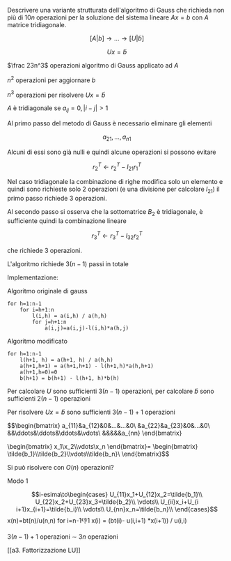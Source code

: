 Descrivere una variante strutturata dell'algoritmo di Gauss che richieda non più di $10n$ operazioni per la soluzione del sistema lineare $Ax=b$ con $A$ matrice tridiagonale.

$$[A|b]\to ... \to [U|\tilde{b}]$$

$$Ux=\tilde{b}$$

$\frac 23n^3$ operazioni algoritmo di Gauss applicato ad $A$

$n^2$ operazioni per aggiornare $b$

$n^3$ operazioni per risolvere $Ux=\tilde b$

$A$ è tridiagonale se $a_{ij} = 0, |i-j|>1$

Al primo passo del metodo di Gauss è necessario eliminare gli elementi

$$a_{21},...,a_{n1}$$

Alcuni di essi sono già nulli e quindi alcune operazioni si possono evitare

$$r^T_2 \gets r^T_2-l_{21}r^T_1$$

Nel caso tridiagonale la combinazione di righe modifica solo un elemento e quindi sono richieste solo 2 operazioni (e una divisione per calcolare $l_{21}$) il primo passo richiede 3 operazioni.

Al secondo passo si osserva che la sottomatrice $B_2$ è tridiagonale, è sufficiente quindi la combinazione lineare

$$r_3^T \gets r_3^T - l_{32} r_2^T$$

che richiede 3 operazioni.

L'algoritmo richiede $3(n-1)$ passi in totale

Implementazione:

Algoritmo originale di gauss

	for h=1:n-1
		for i=h+1:n
			l(i,h) = a(i,h) / a(h,h)
			for j=h+1:n
				a(i,j)=a(i,j)-l(i,h)*a(h,j)

Algoritmo modificato

	for h=1:n-1
		l(h+1, h) = a(h+1, h) / a(h,h)
		a(h+1,h+1) = a(h+1,h+1) - l(h+1,h)*a(h,h+1)
		a(h+1,h=0)=0
		b(h+1) = b(h+1) - l(h+1, h)*b(h)

Per calcolare $U$ sono sufficienti $3(n-1)$ operazioni, per calcolare $\tilde b$ sono sufficienti $2(n-1)$ operazioni

Per risolvere $Ux = \tilde b$ sono sufficienti $3(n-1) + 1$ operazioni

$$\begin{bmatrix}
a_{11}&a_{12}&0&...&...&0\\
&a_{22}&a_{23}&0&...&0\\
&&\ddots&\ddots&\ddots&\vdots\\
&&&&&a_{nn}
\end{bmatrix}

\begin{bmatrix}
x_1\\x_2\\\vdots\\x_n
\end{bmatrix}=
\begin{bmatrix}
\tilde{b_1}\\\tilde{b_2}\\\vdots\\\tilde{b_n}\\
\end{bmatrix}$$

Si può risolvere con $O(n)$ operazioni?

Modo 1

$$i-esima\to\begin{cases}
U_{11}x_1+U_{12}x_2=\tilde{b_1}\\
U_{22}x_2+U_{23}x_3=\tilde{b_2}\\
\vdots\\
U_{ii}x_i+U_{i i+1}x_{i+1}=\tilde{b_i}\\
\vdots\\
U_{nn}x_n=\tilde{b_n}\\
\end{cases}$$
	x(n)=bt(n)/u(n,n)
	for i=n-1:-1:1
		x(i) = (bt(i)- u(i,i+1) *x(i+1)) / u(i,i)

$3(n-1) + 1$ operazioni $\sim$ $3n$ operazioni

[[a3. Fattorizzazione LU]]
